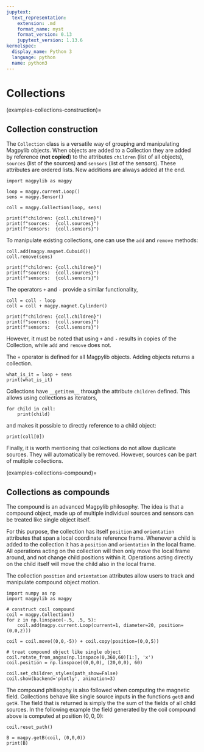 ```yaml
---
jupytext:
  text_representation:
    extension: .md
    format_name: myst
    format_version: 0.13
    jupytext_version: 1.13.6
kernelspec:
  display_name: Python 3
  language: python
  name: python3
---
```



# Collections

(examples-collections-construction)=

## Collection construction

The `Collection` class is a versatile way of grouping and manipulating Magpylib  objects. When objects are added to a Collection they are added by reference (**not copied**) to the attributes `children` (list of all objects), `sources` (list of the sources) and `sensors` (list of the sensors). These attributes are ordered lists. New additions are always added at the end.

```{code-cell} ipython3
import magpylib as magpy

loop = magpy.current.Loop()
sens = magpy.Sensor()

coll = magpy.Collection(loop, sens)

print(f"children: {coll.children}")
print(f"sources:  {coll.sources}")
print(f"sensors:  {coll.sensors}")
```

To manipulate existing collections, one can use the `add` and `remove` methods:

```{code-cell} ipython3
coll.add(magpy.magnet.Cuboid())
coll.remove(sens)

print(f"children: {coll.children}")
print(f"sources:  {coll.sources}")
print(f"sensors:  {coll.sensors}")
```

The operators `+` and `-` provide a similar functionality,

```{code-cell} ipython3
coll = coll - loop
coll = coll + magpy.magnet.Cylinder()

print(f"children: {coll.children}")
print(f"sources:  {coll.sources}")
print(f"sensors:  {coll.sensors}")
```

However, it must be noted that using `+` and `-` results in copies of the Collection, while `add` and `remove` does not.

The `+` operator is defined for all Magpylib objects. Adding objects returns a collection.

```{code-cell} ipython3
what_is_it = loop + sens
print(what_is_it)
```

Collections have `__getitem__` through the attribute `children` defined. This allows using collections as iterators,

```{code-cell} ipython3
for child in coll:
    print(child)
```

and makes it possible to directly reference to a child object:

```{code-cell} ipython3
print(coll[0])
```

Finally, it is worth mentioning that collections do not allow duplicate sources. They will automatically be removed. However, sources can be part of multiple collections.

(examples-collections-compound)=

## Collections as compounds

The compound is an advanced Magpylib philosophy. The idea is that a compound object, made up of multiple individual sources and sensors can be treated like single object itself. 

For this purpose, the collection has itself `position` and `orientation` attributes that span a local coordinate reference frame. Whenever a child is added to the collection it has a `position` and `orientation` in the local frame. All operations acting on the collection will then only move the local frame around, and not change child positions within it. Operations acting directly on the child itself will move the child also in the local frame.

The collection `position` and `orientation` attributes allow users to track and manipulate compound object motion.

```{code-cell} ipython3
import numpy as np
import magpylib as magpy

# construct coil compound
coil = magpy.Collection()
for z in np.linspace(-.5, .5, 5):
    coil.add(magpy.current.Loop(current=1, diameter=20, position=(0,0,z)))

coil = coil.move((0,0,-5)) + coil.copy(position=(0,0,5))

# treat compound object like single object
coil.rotate_from_angax(np.linspace(0,360,60)[1:], 'x')
coil.position = np.linspace((0,0,0), (20,0,0), 60)

coil.set_children_styles(path_show=False)
coil.show(backend='plotly', animation=3)
```

The compound philisophy is also followed when computing the magnetic field. Collections behave like single source inputs in the functions `getB` and `getH`. The field that is returned is simply the the sum of the fields of all child sources. In the following example the field generated by the coil compound above is computed at position $(0,0,0)$:

```{code-cell} ipython3
coil.reset_path()

B = magpy.getB(coil, (0,0,0))
print(B)
```
